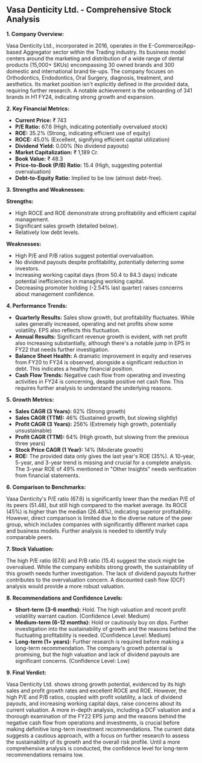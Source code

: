 ## Vasa Denticity Ltd. - Comprehensive Stock Analysis

**1. Company Overview:**

Vasa Denticity Ltd., incorporated in 2016, operates in the E-Commerce/App-based Aggregator sector within the Trading industry.  Its business model centers around the marketing and distribution of a wide range of dental products (15,000+ SKUs) encompassing 30 owned brands and 300 domestic and international brand tie-ups.  The company focuses on Orthodontics, Endodontics, Oral Surgery, diagnosis, treatment, and aesthetics.  Its market position isn't explicitly defined in the provided data, requiring further research.  A notable achievement is the onboarding of 341 brands in H1 FY24, indicating strong growth and expansion.

**2. Key Financial Metrics:**

* **Current Price:** ₹ 743
* **P/E Ratio:** 67.6 (High, indicating potentially overvalued stock)
* **ROE:** 35.2% (Strong, indicating efficient use of equity)
* **ROCE:** 45.0% (Excellent, signifying efficient capital utilization)
* **Dividend Yield:** 0.00% (No dividend payouts)
* **Market Capitalization:** ₹ 1,189 Cr.
* **Book Value:** ₹ 48.3
* **Price-to-Book (P/B) Ratio:** 15.4 (High, suggesting potential overvaluation)
* **Debt-to-Equity Ratio:** Implied to be low (almost debt-free).


**3. Strengths and Weaknesses:**

**Strengths:**

* High ROCE and ROE demonstrate strong profitability and efficient capital management.
* Significant sales growth (detailed below).
* Relatively low debt levels.


**Weaknesses:**

* High P/E and P/B ratios suggest potential overvaluation.
* No dividend payouts despite profitability, potentially deterring some investors.
* Increasing working capital days (from 50.4 to 84.3 days) indicate potential inefficiencies in managing working capital.
* Decreasing promoter holding (-2.54% last quarter) raises concerns about management confidence.


**4. Performance Trends:**

* **Quarterly Results:** Sales show growth, but profitability fluctuates.  While sales generally increased, operating and net profits show some volatility.  EPS also reflects this fluctuation.
* **Annual Results:**  Significant revenue growth is evident, with net profit also increasing substantially, although there's a notable jump in EPS in FY22 that needs further investigation.
* **Balance Sheet Health:**  A dramatic improvement in equity and reserves from FY20 to FY24 is observed, alongside a significant reduction in debt. This indicates a healthy financial position.
* **Cash Flow Trends:**  Negative cash flow from operating and investing activities in FY24 is concerning, despite positive net cash flow. This requires further analysis to understand the underlying reasons.

**5. Growth Metrics:**

* **Sales CAGR (3 Years):** 62% (Strong growth)
* **Sales CAGR (TTM):** 46% (Sustained growth, but slowing slightly)
* **Profit CAGR (3 Years):** 256% (Extremely high growth, potentially unsustainable)
* **Profit CAGR (TTM):** 64% (High growth, but slowing from the previous three years)
* **Stock Price CAGR (1 Year):** 14% (Moderate growth)
* **ROE:**  The provided data only gives the last year's ROE (35%).  A 10-year, 5-year, and 3-year trend is missing and crucial for a complete analysis.  The 3-year ROE of 49% mentioned in "Other Insights" needs verification from financial statements.

**6. Comparison to Benchmarks:**

Vasa Denticity's P/E ratio (67.6) is significantly lower than the median P/E of its peers (51.48), but still high compared to the market average.  Its ROCE (45%) is higher than the median (26.48%), indicating superior profitability.  However, direct comparison is limited due to the diverse nature of the peer group, which includes companies with significantly different market caps and business models.  Further analysis is needed to identify truly comparable peers.

**7. Stock Valuation:**

The high P/E ratio (67.6) and P/B ratio (15.4) suggest the stock might be overvalued.  While the company exhibits strong growth, the sustainability of this growth needs further investigation.  The lack of dividend payouts further contributes to the overvaluation concern.  A discounted cash flow (DCF) analysis would provide a more robust valuation.

**8. Recommendations and Confidence Levels:**

* **Short-term (3-6 months):** Hold.  The high valuation and recent profit volatility warrant caution.  (Confidence Level: Medium)
* **Medium-term (6-12 months):** Hold or cautiously buy on dips.  Further investigation into the sustainability of growth and the reasons behind the fluctuating profitability is needed. (Confidence Level: Medium)
* **Long-term (1+ years):**  Further research is required before making a long-term recommendation.  The company's growth potential is promising, but the high valuation and lack of dividend payouts are significant concerns. (Confidence Level: Low)


**9. Final Verdict:**

Vasa Denticity Ltd. shows strong growth potential, evidenced by its high sales and profit growth rates and excellent ROCE and ROE. However, the high P/E and P/B ratios, coupled with profit volatility, a lack of dividend payouts, and increasing working capital days, raise concerns about its current valuation.  A more in-depth analysis, including a DCF valuation and a thorough examination of the FY22 EPS jump and the reasons behind the negative cash flow from operations and investments, is crucial before making definitive long-term investment recommendations.  The current data suggests a cautious approach, with a focus on further research to assess the sustainability of its growth and the overall risk profile.  Until a more comprehensive analysis is conducted, the confidence level for long-term recommendations remains low.
